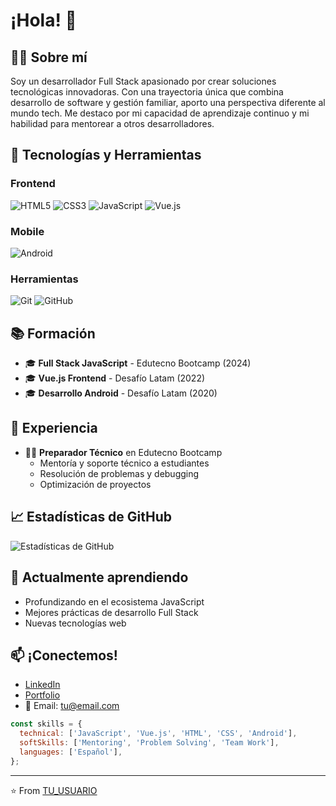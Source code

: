 # ¡Hola! 👋 

## 👨‍💻 Sobre mí

Soy un desarrollador Full Stack apasionado por crear soluciones tecnológicas innovadoras. Con una trayectoria única que combina desarrollo de software y gestión familiar, aporto una perspectiva diferente al mundo tech. Me destaco por mi capacidad de aprendizaje continuo y mi habilidad para mentorear a otros desarrolladores.

## 🚀 Tecnologías y Herramientas

### Frontend
![HTML5](https://img.shields.io/badge/-HTML5-E34F26?style=flat&logo=html5&logoColor=white)
![CSS3](https://img.shields.io/badge/-CSS3-1572B6?style=flat&logo=css3)
![JavaScript](https://img.shields.io/badge/-JavaScript-F7DF1E?style=flat&logo=javascript&logoColor=black)
![Vue.js](https://img.shields.io/badge/-Vue.js-4FC08D?style=flat&logo=vue.js&logoColor=white)

### Mobile
![Android](https://img.shields.io/badge/-Android-3DDC84?style=flat&logo=android&logoColor=white)

### Herramientas
![Git](https://img.shields.io/badge/-Git-F05032?style=flat&logo=git&logoColor=white)
![GitHub](https://img.shields.io/badge/-GitHub-181717?style=flat&logo=github)

## 📚 Formación

- 🎓 **Full Stack JavaScript** - Edutecno Bootcamp (2024)
- 🎓 **Vue.js Frontend** - Desafío Latam (2022)
- 🎓 **Desarrollo Android** - Desafío Latam (2020)

## 👥 Experiencia

- 👨‍🏫 **Preparador Técnico** en Edutecno Bootcamp
  - Mentoría y soporte técnico a estudiantes
  - Resolución de problemas y debugging
  - Optimización de proyectos

## 📈 Estadísticas de GitHub

![Estadísticas de GitHub](https://github-readme-stats.vercel.app/api?username=AlejandroPerezGarcia&show_icons=true&theme=dark)

## 🌱 Actualmente aprendiendo

- Profundizando en el ecosistema JavaScript
- Mejores prácticas de desarrollo Full Stack
- Nuevas tecnologías web

## 📫 ¡Conectemos!

- [LinkedIn]([https://www.linkedin.com/in/alejandrosperezgarcia/])
- [Portfolio]([https://github.com/AlejandroPerezGarcia])
- 📧 Email: tu@email.com

```javascript
const skills = {
  technical: ['JavaScript', 'Vue.js', 'HTML', 'CSS', 'Android'],
  softSkills: ['Mentoring', 'Problem Solving', 'Team Work'],
  languages: ['Español'],
};
```

---
⭐️ From [TU_USUARIO](https://github.com/TU_USUARIO)


<!--

<div align="center" style="background-color:#1e1e2f; padding: 20px; border-radius: 10px; color: #ffffff; font-family: Arial, sans-serif;">
  <h1 style="color:#ff6f61;">¡Hola, soy Alejandro! 🚀</h1>
  <p style="font-size: 1.2em;">Soy un desarrollador Full Stack JavaScript apasionado por la tecnología, los juegos de cartas y el anime. Disfruto explorar nuevas herramientas y estoy en constante aprendizaje para mejorar mis habilidades.</p>
</div>

---

## 🌟 Tecnologías y habilidades

### 💻 Desarrollo Full Stack JavaScript
- Creación de aplicaciones web escalables y robustas.
- Experiencia trabajando con Node.js y frameworks populares.
- Integración con bases de datos relacionales y no relacionales.

### 🎨 Front End con Vue.js
- Desarrollo de interfaces de usuario interactivas y responsivas.
- Manejo del estado de aplicaciones con Vuex.
- Implementación de buenas prácticas y patrones de diseño.

### 📱 Desarrollo móvil con Android
- Explorando el ecosistema Android.
- Creación de aplicaciones nativas.
- Aprendizaje continuo de buenas prácticas en desarrollo móvil.

---

<div style="background-color:#2c2c3e; padding: 15px; border-radius: 10px;">
  <h2 style="color:#ff6f61;">🎮 Sobre mí</h2>
  <ul style="font-size: 1.1em; color:#ffffff;">
    <li>Me encanta explorar nuevas tecnologías y herramientas innovadoras.</li>
    <li>Disfruto jugar y coleccionar juegos de cartas como Magic: The Gathering.</li>
    <li>Soy un gran fan del anime y de las historias con mundos fascinantes.</li>
  </ul>
</div>

---

<div style="text-align: center;">
  <h2 style="color:#ff6f61;">📬 Conéctate conmigo</h2>
  <p>
    <a href="https://github.com/AlejandroPerezGarcia/AlejandroPerezGarcia" style="color:#61dafb; text-decoration:none; font-size: 1.1em;">GitHub</a> |
    <a href="https://www.linkedin.com/in/alejandrosperezgarcia/" style="color:#61dafb; text-decoration:none; font-size: 1.1em;">LinkedIn</a>
  </p>
  <p style="color:#ffffff; font-size: 1.1em;">Estoy abierto a colaborar en proyectos interesantes y siempre busco nuevas oportunidades para crecer profesionalmente. ¡No dudes en contactarme!</p>
</div>

---

<p style="text-align: center; font-size: 1.2em; color:#ff6f61;">¡Gracias por visitar mi perfil! 👋</p>






**AlejandroPerezGarcia/AlejandroPerezGarcia** is a ✨ _special_ ✨ repository because its `README.md` (this file) appears on your GitHub profile.

Here are some ideas to get you started:

- 🔭 I’m currently working on ...
- 🌱 I’m currently learning ...
- 👯 I’m looking to collaborate on ...
- 🤔 I’m looking for help with ...
- 💬 Ask me about ...
- 📫 How to reach me: ...
- 😄 Pronouns: ...
- ⚡ Fun fact: ...
-->
